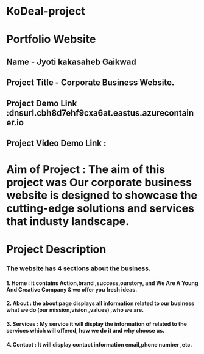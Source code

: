  # KoDeal-project
# Portfolio Website 
 ## Name - Jyoti kakasaheb Gaikwad
## Project Title - Corporate Business Website.
## Project Demo Link :dnsurl.cbh8d7ehf9cxa6at.eastus.azurecontainer.io
## Project Video Demo Link :


# Aim of Project : The aim of this project was Our corporate business website is designed to showcase the cutting-edge solutions and services that industy landscape.
# Project Description 
### The website has 4 sections about the business.
#### 1. Home : it contains Action,brand ,success,ourstory, and We Are A Young And Creative Company & we offer you fresh ideas.
#### 2. About : the about page displays all information related to our business what we do (our mission,vision ,values) ,who we are.
#### 3. Services : My service it will display the information of related to the services which will offered, how we do it and why choose us.
#### 4. Contact : It will display contact information email,phone number ,etc.


